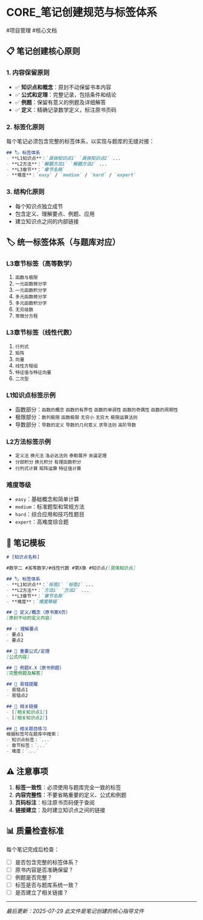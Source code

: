 # CORE_笔记创建规范与标签体系

#项目管理 #核心文档

## 📋 笔记创建核心原则

### 1. 内容保留原则
- ✅ **知识点和概念**：原封不动保留书本内容
- ✅ **公式和定理**：完整记录，包括条件和结论
- ✅ **例题**：保留有意义的例题及详细解答
- ✅ **定义**：精确记录数学定义，标注原书页码

### 2. 标签化原则
每个笔记必须包含完整的标签体系，以实现与题库的无缝对接：

```markdown
## 🏷️ 标签体系
- **L1知识点**：`具体知识点1` `具体知识点2` ...
- **L2方法**：`解题方法1` `解题方法2` ...
- **L3章节**：`章节名称`
- **难度**：`easy` / `medium` / `hard` / `expert`
```

### 3. 结构化原则
- 每个知识点独立成节
- 包含定义、理解要点、例题、应用
- 建立知识点之间的内部链接

## 🏷️ 统一标签体系（与题库对应）

### L3章节标签（高等数学）
1. `函数与极限`
2. `一元函数微分学`
3. `一元函数积分学`
4. `多元函数微分学`
5. `多元函数积分学`
6. `无穷级数`
7. `常微分方程`

### L3章节标签（线性代数）
1. `行列式`
2. `矩阵`
3. `向量`
4. `线性方程组`
5. `特征值与特征向量`
6. `二次型`

### L1知识点标签示例
- 函数部分：`函数的概念` `函数的有界性` `函数的单调性` `函数的奇偶性` `函数的周期性`
- 极限部分：`数列极限` `函数极限` `无穷小` `无穷大` `极限运算法则`
- 导数部分：`导数的定义` `导数的几何意义` `求导法则` `高阶导数`

### L2方法标签示例
- `定义法` `换元法` `洛必达法则` `泰勒展开` `夹逼定理`
- `分部积分` `换元积分` `有理函数积分`
- `行列式计算` `矩阵运算` `特征值计算`

### 难度等级
- `easy`：基础概念和简单计算
- `medium`：标准题型和常规方法
- `hard`：综合应用和技巧性题目
- `expert`：高难度综合题

## 📝 笔记模板

```markdown
# [知识点名称]

#数学二 #高等数学/#线性代数 #第X章 #知识点/[具体知识点]

## 🏷️ 标签体系
- **L1知识点**：`标签1` `标签2` ...
- **L2方法**：`方法1` `方法2` ...
- **L3章节**：`章节名称`
- **难度**：`难度等级`

## 📖 定义/概念（原书第X页）
[原封不动的定义内容]

## 💡 理解要点
- 要点1
- 要点2

## 🔑 重要公式/定理
[公式内容]

## 📐 例题X.X（原书例题）
[完整例题及解答]

## 🎯 易错提醒
- 易错点1
- 易错点2

## 🔗 相关链接
- [[相关知识点1]]
- [[相关知识点2]]

## 🔗 相关题目练习
根据标签可在题库中搜索：
- 知识点标签：`...`
- 章节标签：`...`
- 难度：`...`
```

## ⚠️ 注意事项

1. **标签一致性**：必须使用与题库完全一致的标签
2. **内容完整性**：不要省略重要的定义、公式和例题
3. **页码标注**：标注原书页码便于查阅
4. **链接建立**：及时建立知识点之间的链接

## 📊 质量检查标准

每个笔记完成后检查：
- [ ] 是否包含完整的标签体系？
- [ ] 原书内容是否准确保留？
- [ ] 例题是否完整？
- [ ] 标签是否与题库系统一致？
- [ ] 是否建立了相关链接？

---
*最后更新：2025-07-29*
*此文件是笔记创建的核心指导文件*
